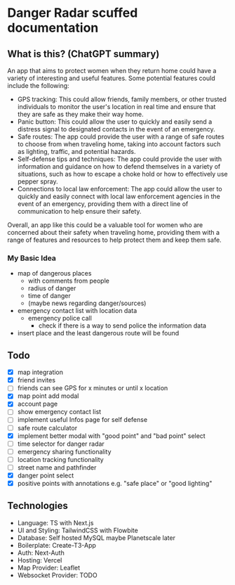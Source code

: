 # Danger Radar scuffed documentation

## What is this? (ChatGPT summary)

An app that aims to protect women when they return home could have a variety of interesting and useful features. Some
potential features could include the following:

- GPS tracking: This could allow friends, family members, or other trusted individuals to monitor the user's location in
  real time and ensure that they are safe as they make their way home.
- Panic button: This could allow the user to quickly and easily send a distress signal to designated contacts in the
  event of an emergency.
- Safe routes: The app could provide the user with a range of safe routes to choose from when traveling home, taking
  into account factors such as lighting, traffic, and potential hazards.
- Self-defense tips and techniques: The app could provide the user with information and guidance on how to defend
  themselves in a variety of situations, such as how to escape a choke hold or how to effectively use pepper spray.
- Connections to local law enforcement: The app could allow the user to quickly and easily connect with local law
  enforcement agencies in the event of an emergency, providing them with a direct line of communication to help ensure
  their safety.

Overall, an app like this could be a valuable tool for women who are concerned about their safety when traveling home,
providing them with a range of features and resources to help protect them and keep them safe.

### My Basic Idea

- map of dangerous places
    - with comments from people
    - radius of danger
    - time of danger
    - (maybe news regarding danger/sources)
- emergency contact list with location data
    - emergency police call
        - check if there is a way to send police the information data
- insert place and the least dangerous route will be found

## Todo

- [x]  map integration
- [x]  friend invites
- [ ]  friends can see GPS for x minutes or until x location
- [x]  map point add modal
- [x]  account page
- [ ]  show emergency contact list
- [ ]  implement useful Infos page for self defense
- [ ]  safe route calculator
- [x] implement better modal with "good point" and "bad point" select
- [ ] time selector for danger radar
- [ ] emergency sharing functionality
- [ ] location tracking functionality
- [ ] street name and pathfinder
- [x] danger point select
- [x] positive points with annotations e.g. "safe place" or "good lighting"

## Technologies

- Language: TS with Next.js
- UI and Styling: TailwindCSS with Flowbite
- Database: Self hosted MySQL maybe Planetscale later
- Boilerplate: Create-T3-App
- Auth: Next-Auth
- Hosting: Vercel
- Map Provider: Leaflet
- Websocket Provider: TODO